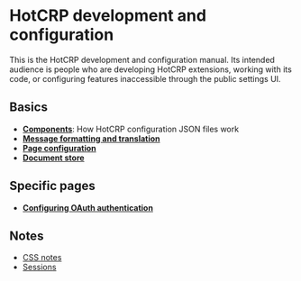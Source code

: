 # HotCRP development and configuration

This is the HotCRP development and configuration manual. Its intended audience
is people who are developing HotCRP extensions, working with its code, or
configuring features inaccessible through the public settings UI.

## Basics

* [**Components**](./components.md): How HotCRP configuration JSON files work
* [**Message formatting and translation**](./fmt.md)
* [**Page configuration**](./pages.md)
* [**Document store**](./docstore.md)

## Specific pages

* [**Configuring OAuth authentication**](./oauth.md)

## Notes

* [CSS notes](./css.md)
* [Sessions](./sessions.md)
